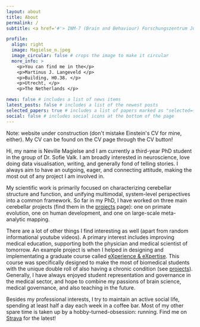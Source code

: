 ```yaml
---
layout: about
title: About
permalink: /
subtitle: <a href='#'> INM-7 (Brain and Behaviour) Forschungszentrum Jülich </a>. Max Planck Institute for Human Cognitive and Brain Sciences.

profile:
  align: right
  image: Magielse_n.jpeg
  image_circular: false # crops the image to make it circular
  more_info: >
    <p>You can find me in the</p>
    <p>Martinus J. Langeveld </p>
    <p>Building, H0.38. </p>
    <p>Utrecht, </p>
    <p>The Netherlands </p>

news: false # includes a list of news items
latest_posts: false # includes a list of the newest posts
selected_papers: true # includes a list of papers marked as "selected={true}"
social: false # includes social icons at the bottom of the page
---
```


Note: website under construction (don't mistake Einstein's CV for mine, either). My CV can be found on the CV page through the CV button!

Hi, my name is Neville Magielse and I am currently a third-year PhD student in the group of Dr. Sofie Valk. I am broadly interested in neuroscience, love doing data visualisation, writing, and generally fond of telling stories. I always aim to have an outgoing, eager, and connecting attitude, making the most out of any project I am involved in.

My scientific work is primarily focused on characterizing cerebellar structure and function, and unifying multimodal, system-level perspectives into a common framework. So far in my PhD, I have worked on three main cerebellar projects (find them in the [projects](https://nevmagi.github.io/projects/) page): one on primate evolution, one on human development, and one on large-scale meta-analytic mapping.

There are a lot of other things I find interesting as well (apart from random informational youtube videos). A primary interest includes improving medical education, supporting both the physician and medical scientist of tomorrow. An example project is when I helped in designing and implementating a graduate course called [eXperience & eXpertise](https://osiris-student.uu.nl/onderwijscatalogus/extern/cursus?cursuscode=BMB4711022&taal=en&collegejaar=huidig). This course was specifically designed to make the most of biomedical students with the unique double roll of also having a chronic condition (see [projects](https://nevmagi.github.io/projects/)). Generally, I have always enjoyed student representation and governance in the medical sector, and hope to combine my passions of brain science, medical governance, and also teaching in the future.

Besides my professional interests, I try to maintain an active social life, spending at least half a day each week in a coffee bar. Most of my other spare time is taken up by a hobby-turned-obsession: running. Find me on [Strava](https://www.strava.com/athletes/51535523) for the latest!
